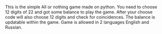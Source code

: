 This is the simple All or nothing game made on python. You need to choose 12 digits of 22 and got some balance to play the game. After your choose code will also choose 12 digits and check for coincidences. The balance is updatable within the game. Game is allowed in 2 languages English and Russian.
